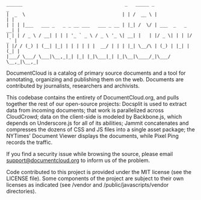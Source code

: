     ______                                      _   _____ _                 _
    |  _  \                                    | | /  __ \ |               | |
    | | | |___   ___ _   _ _ __ ___   ___ _ __ | |_| /  \/ | ___  _   _  __| |
    | | | / _ \ / __| | | | '_ ` _ \ / _ \ '_ \| __| |   | |/ _ \| | | |/ _` |
    | |/ / (_) | (__| |_| | | | | | |  __/ | | | |_| \__/\ | (_) | |_| | (_| |
    |___/ \___/ \___|\__,_|_| |_| |_|\___|_| |_|\__|\____/_|\___/ \__,_|\__,_|


DocumentCloud is a catalog of primary source documents and a tool for annotating, organizing and publishing them on the web. Documents are contributed by journalists, researchers and archivists.

This codebase contains the entirety of DocumentCloud.org, and pulls together the rest of our open-source projects: Docsplit is used to extract data from incoming documents; that work is parallelized across CloudCrowd; data on the client-side is modeled by Backbone.js, which depends on Underscore.js for all of its abilities; Jammit concatenates and compresses the dozens of CSS and JS files into a single asset package; the NYTimes' Document Viewer displays the documents, while Pixel Ping records the traffic.

If you find a security issue while browsing the source, please email support@documentcloud.org to inform us of the problem.

Code contributed to this project is provided under the MIT license (see the LICENSE file). Some components of the project are subject to their own licenses as indicated (see /vendor and /public/javascripts/vendor directories).

